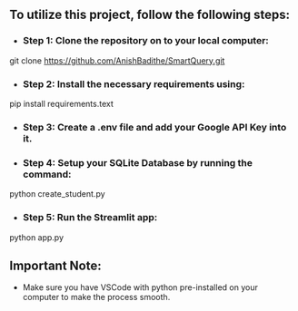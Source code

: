 ## To utilize this project, follow the following steps:

- ### Step 1: Clone the repository on to your local computer:
 git clone https://github.com/AnishBadithe/SmartQuery.git

 - ### Step 2: Install the necessary requirements using:
 pip install requirements.text

 - ### Step 3: Create a .env file and add your Google API Key into it.

 - ### Step 4: Setup your SQLite Database by running the command:
 python create_student.py

 - ### Step 5: Run the Streamlit app:
 python app.py

## Important Note:
- Make sure you have VSCode with python pre-installed on your computer to make the process smooth.
